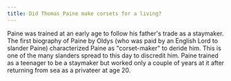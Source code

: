 ```yaml
---
title: Did Thomas Paine make corsets for a living?
---
```

   Paine was trained at an early age to follow his father's trade as a
   staymaker.  The first biography of Paine by Oldys (who was paid by
   an English Lord to slander Paine) characterized Paine as "corset-maker" to
   deride him. This is one of the many slanders spread to this day to
   discredit him. Paine trained as a teenager to be a staymaker but
   worked only a couple of years at it after returning from sea as a privateer at age 20.
